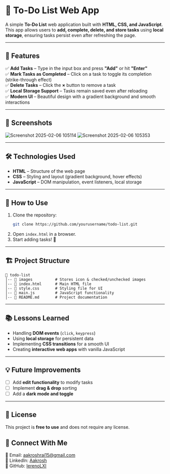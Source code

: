 # 📝 To-Do List Web App

A simple **To-Do List** web application built with **HTML, CSS, and JavaScript**. This app allows users to **add, complete, delete, and store tasks** using **local storage**, ensuring tasks persist even after refreshing the page.

---

## 🚀 Features

✅ **Add Tasks** – Type in the input box and press **"Add"** or hit **"Enter"**  
✅ **Mark Tasks as Completed** – Click on a task to toggle its completion (strike-through effect)  
✅ **Delete Tasks** – Click the **×** button to remove a task  
✅ **Local Storage Support** – Tasks remain saved even after reloading  
✅ **Modern UI** – Beautiful design with a gradient background and smooth interactions  

---

## 🎨 Screenshots
![Screenshot 2025-02-06 105114](https://github.com/user-attachments/assets/f8326b17-3e81-4fd3-a523-2348fa8f4192)
![Screenshot 2025-02-06 105353](https://github.com/user-attachments/assets/60fb6061-0522-4849-8d17-7fe1b7aed183)


---

## 🛠 Technologies Used

- **HTML** – Structure of the web page
- **CSS** – Styling and layout (gradient background, hover effects)
- **JavaScript** – DOM manipulation, event listeners, local storage

---

## 📌 How to Use

1. Clone the repository:
   ```bash
   git clone https://github.com/yourusername/todo-list.git
   ```
2. Open `index.html` in a browser.
3. Start adding tasks! 🎯

---

## 🏗️ Project Structure

```
📂 todo-list
│-- 📂 images          # Stores icon & checked/unchecked images
│-- 📄 index.html      # Main HTML file
│-- 📄 style.css       # Styling file for UI
│-- 📄 main.js         # JavaScript functionality
│-- 📄 README.md       # Project documentation
```

---

## 📚 Lessons Learned

- Handling **DOM events** (`click`, `keypress`)
- Using **local storage** for persistent data
- Implementing **CSS transitions** for a smooth UI
- Creating **interactive web apps** with vanilla JavaScript

---

## 💡 Future Improvements

- [ ] Add **edit functionality** to modify tasks  
- [ ] Implement **drag & drop** sorting  
- [ ] Add a **dark mode and toggle**  

---

## 🐝 License
This project is **free to use** and does not require any license.  

## 🤝 Connect With Me
📧 Email: aakroshrai15@gmail.com  
🔗 LinkedIn: [Aakrosh](https://www.linkedin.com/in/aakrosh-rai-7332b7314/)  
📂 GitHub: [IerenoLXI](https://github.com/IerenoLXI)


